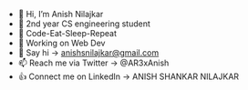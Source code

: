- 👋 Hi, I’m Anish Nilajkar
- 🕺 2nd year CS engineering student
- 👀 Code-Eat-Sleep-Repeat
- 🌱 Working on Web Dev
- 👋 Say hi -> anishsnilajkar@gmail.com
- 📫 Reach me via Twitter -> @AR3xAnish
- 👍 Connect me on LinkedIn -> ANISH SHANKAR NILAJKAR

<!---
AR3xAnish/AR3xAnish is a ✨ special ✨ repository because its `README.md` (this file) appears on your GitHub profile.
You can click the Preview link to take a look at your changes.
--->
